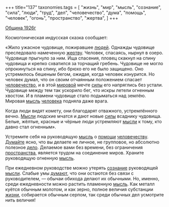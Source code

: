 +++
title="137"
taxonomies.tags = [
 "жизнь",
 "мир",
 "мысль",
 "сознание",
 "сила",
 "люди",
 "труд",
 "дел",
 "человечество",
 "дума",
 "помощь",
 "человек",
 "огонь",
 "пространство",
 "жертва",
]
+++

[Община 1926г](/agni/1926)

Космогоническая индусская сказка сообщает:   

«Жило ужасное чудовище, пожиравшее [людей](/tags/люди). Однажды чудовище преследовало намеченную [жертву](/tags/жертва). Человек, спасаясь, нырнул в озеро. Чудовище прыгнуло за ним. Ища спасения, пловец скакнул на спину чудовища и крепко схватился за торчащий гребень. Чудовище не могло опрокинуться на спину, ибо брюхо его не было защищено. Оно устремилось бешеным бегом, ожидая, когда человек изнурится. Но человек думал, что он своим отчаянным положением спасает [человечество](/tags/человечество), и в этой [мировой](/tags/[мир](/tags/мир)) мечте [силы](/tags/сила) его напряглись без устали. Чудовище между тем так ускорило бег, что искры летели огненным хвостом. И в пламени чудовище стало подыматься над землёю. Мировая [мысль](/tags/мысль) [человека](/tags/человек) подняла даже врага.   

Когда люди видят комету, они благодарят отважного, устремлённого вечно. [Мысли](/tags/мысль) людские мчатся и дают новые [силы](/tags/сила) всаднику чудовища. Белые, жёлтые, красные и чёрные люди устремляют [мысли](/tags/мысль) к тому, кто давно стал огненным».   

Устремите себя на руководящую [мысль](/tags/мысль) о [помощи](/tags/помощь) [человечеству](/tags/человечество). [Думайте](/tags/дума) ясно, что вы делаете не личное, не групповое, но абсолютно полезное [дело](/tags/дел). Делаемое вами без времени, без ограничения [пространства](/tags/пространство), является трудом на соединение миров. Храните руководящую огненную [мысль](/tags/мысль).   

При ежедневном руководстве можно утерять [сознание](/tags/сознание) руководящей [мысли](/tags/мысль). Слабые умы [думают](/tags/дума), что они остаются без связи с руководителем, — обычаи обихода делают их обычными. Но, именно, среди ежедневности можно растить пламенную [мысль](/tags/мысль). Как металл куётся обычным молотом, и как зерно, полное величия субстанции [жизни](/tags/жизнь), собирается обычным серпом, так среди обычных дел усмотрите нить величия!   

